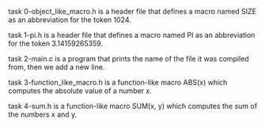 task 0-object_like_macro.h is a header file that defines a macro named SIZE as an abbreviation for the token 1024.



task 1-pi.h is a header file that defines a macro named PI as an abbreviation for the token 3.14159265359.



task 2-main.c is a program that prints the name of the file it was compiled from, then we add a new line.



task 3-function_like_macro.h is a function-like macro ABS(x) which computes the absolute value of a number x.



task 4-sum.h is a function-like macro SUM(x, y) which computes the sum of the numbers x and y.

